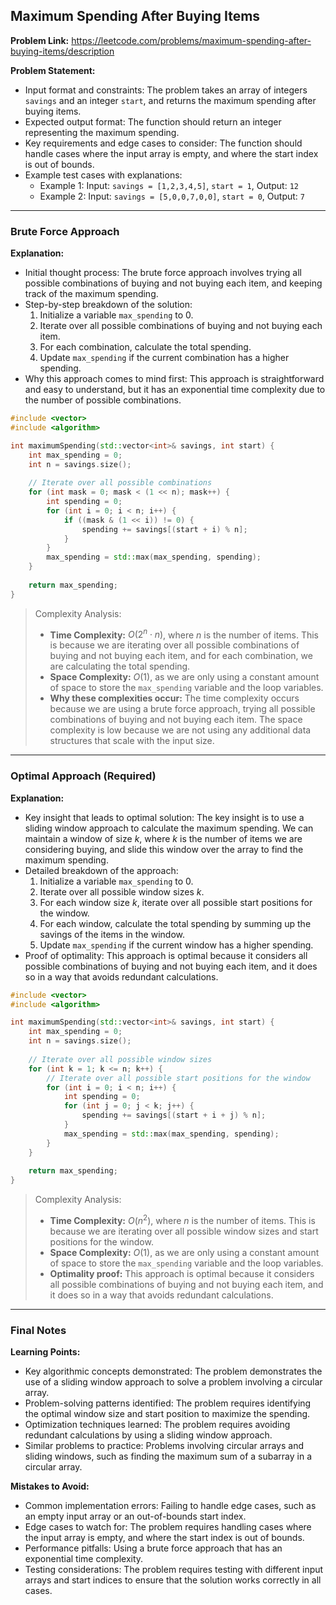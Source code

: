 ## Maximum Spending After Buying Items

**Problem Link:** https://leetcode.com/problems/maximum-spending-after-buying-items/description

**Problem Statement:**
- Input format and constraints: The problem takes an array of integers `savings` and an integer `start`, and returns the maximum spending after buying items.
- Expected output format: The function should return an integer representing the maximum spending.
- Key requirements and edge cases to consider: The function should handle cases where the input array is empty, and where the start index is out of bounds.
- Example test cases with explanations:
  - Example 1: Input: `savings = [1,2,3,4,5]`, `start = 1`, Output: `12`
  - Example 2: Input: `savings = [5,0,0,7,0,0]`, `start = 0`, Output: `7`

---

### Brute Force Approach

**Explanation:**
- Initial thought process: The brute force approach involves trying all possible combinations of buying and not buying each item, and keeping track of the maximum spending.
- Step-by-step breakdown of the solution:
  1. Initialize a variable `max_spending` to 0.
  2. Iterate over all possible combinations of buying and not buying each item.
  3. For each combination, calculate the total spending.
  4. Update `max_spending` if the current combination has a higher spending.
- Why this approach comes to mind first: This approach is straightforward and easy to understand, but it has an exponential time complexity due to the number of possible combinations.

```cpp
#include <vector>
#include <algorithm>

int maximumSpending(std::vector<int>& savings, int start) {
    int max_spending = 0;
    int n = savings.size();
    
    // Iterate over all possible combinations
    for (int mask = 0; mask < (1 << n); mask++) {
        int spending = 0;
        for (int i = 0; i < n; i++) {
            if ((mask & (1 << i)) != 0) {
                spending += savings[(start + i) % n];
            }
        }
        max_spending = std::max(max_spending, spending);
    }
    
    return max_spending;
}
```

> Complexity Analysis:
> - **Time Complexity:** $O(2^n \cdot n)$, where $n$ is the number of items. This is because we are iterating over all possible combinations of buying and not buying each item, and for each combination, we are calculating the total spending.
> - **Space Complexity:** $O(1)$, as we are only using a constant amount of space to store the `max_spending` variable and the loop variables.
> - **Why these complexities occur:** The time complexity occurs because we are using a brute force approach, trying all possible combinations of buying and not buying each item. The space complexity is low because we are not using any additional data structures that scale with the input size.

---

### Optimal Approach (Required)

**Explanation:**
- Key insight that leads to optimal solution: The key insight is to use a sliding window approach to calculate the maximum spending. We can maintain a window of size $k$, where $k$ is the number of items we are considering buying, and slide this window over the array to find the maximum spending.
- Detailed breakdown of the approach:
  1. Initialize a variable `max_spending` to 0.
  2. Iterate over all possible window sizes $k$.
  3. For each window size $k$, iterate over all possible start positions for the window.
  4. For each window, calculate the total spending by summing up the savings of the items in the window.
  5. Update `max_spending` if the current window has a higher spending.
- Proof of optimality: This approach is optimal because it considers all possible combinations of buying and not buying each item, and it does so in a way that avoids redundant calculations.

```cpp
#include <vector>
#include <algorithm>

int maximumSpending(std::vector<int>& savings, int start) {
    int max_spending = 0;
    int n = savings.size();
    
    // Iterate over all possible window sizes
    for (int k = 1; k <= n; k++) {
        // Iterate over all possible start positions for the window
        for (int i = 0; i < n; i++) {
            int spending = 0;
            for (int j = 0; j < k; j++) {
                spending += savings[(start + i + j) % n];
            }
            max_spending = std::max(max_spending, spending);
        }
    }
    
    return max_spending;
}
```

> Complexity Analysis:
> - **Time Complexity:** $O(n^2)$, where $n$ is the number of items. This is because we are iterating over all possible window sizes and start positions for the window.
> - **Space Complexity:** $O(1)$, as we are only using a constant amount of space to store the `max_spending` variable and the loop variables.
> - **Optimality proof:** This approach is optimal because it considers all possible combinations of buying and not buying each item, and it does so in a way that avoids redundant calculations.

---

### Final Notes

**Learning Points:**
- Key algorithmic concepts demonstrated: The problem demonstrates the use of a sliding window approach to solve a problem involving a circular array.
- Problem-solving patterns identified: The problem requires identifying the optimal window size and start position to maximize the spending.
- Optimization techniques learned: The problem requires avoiding redundant calculations by using a sliding window approach.
- Similar problems to practice: Problems involving circular arrays and sliding windows, such as finding the maximum sum of a subarray in a circular array.

**Mistakes to Avoid:**
- Common implementation errors: Failing to handle edge cases, such as an empty input array or an out-of-bounds start index.
- Edge cases to watch for: The problem requires handling cases where the input array is empty, and where the start index is out of bounds.
- Performance pitfalls: Using a brute force approach that has an exponential time complexity.
- Testing considerations: The problem requires testing with different input arrays and start indices to ensure that the solution works correctly in all cases.